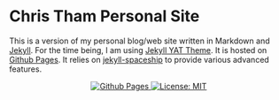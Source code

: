 # Chris Tham Personal Site

This is a version of my personal blog/web site written in Markdown and [Jekyll](https://jekyllrb.com). For the time being, I am using [Jekyll YAT Theme](https://github.com/jeffreytse/jekyll-theme-yat). It is hosted on [Github Pages](https://pages.github.com). It relies on [jekyll-spaceship](https://github.com/jeffreytse/jekyll-spaceship) to provide various advanced features.

<p align="center">
  <a href="https://christinetham.github.io/christham-yat">
    <img src="https://github.com/ChristineTham/christham-yat/workflows/Github%20Pages/badge.svg"
      alt="Github Pages" />
  </a>

  <a href="https://opensource.org/licenses/MIT">
    <img src="https://img.shields.io/badge/License-MIT-brightgreen.svg"
      alt="License: MIT" />
  </a>
</p>
